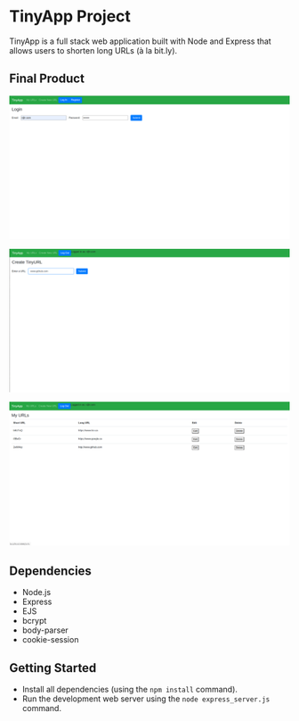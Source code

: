 # TinyApp Project

TinyApp is a full stack web application built with Node and Express that allows users to shorten long URLs (à la bit.ly).

## Final Product

!["Screenshot of Log In page"](https://github.com/rphillipsosei/tinyapp/blob/master/docs/login.png?raw=true)

!["Screenshot of Create TinyURL page"](https://github.com/rphillipsosei/tinyapp/blob/master/docs/create_url.png)

!["Screenshot of URLs page"](https://github.com/rphillipsosei/tinyapp/blob/master/docs/urls_page.png?raw=true)

## Dependencies

- Node.js
- Express
- EJS
- bcrypt
- body-parser
- cookie-session

## Getting Started

- Install all dependencies (using the `npm install` command).
- Run the development web server using the `node express_server.js` command.